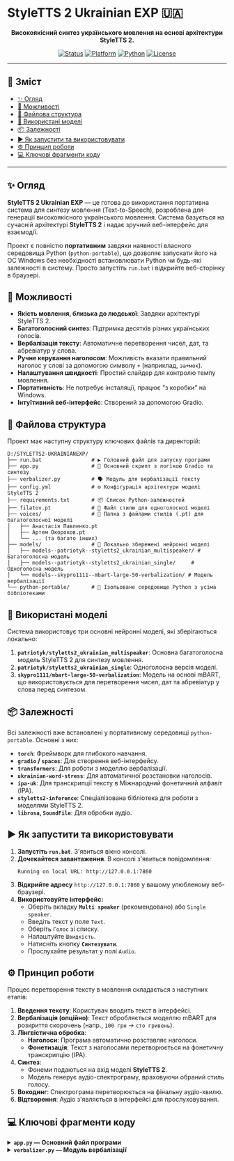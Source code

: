 
# StyleTTS 2 Ukrainian EXP 🇺🇦

<div align="center">

**Високоякісний синтез українського мовлення на основі архітектури StyleTTS 2.**

[![Status](https://img.shields.io/badge/status-active-success.svg)]()
[![Platform](https://img.shields.io/badge/platform-Windows-blue.svg)]()
[![Python](https://img.shields.io/badge/Python-3.11-blue.svg)]()
[![License](https://img.shields.io/badge/license-MIT-green.svg)]()

</div>

---

## 📖 Зміст

- [✨ Огляд](#-огляд)
- [🚀 Можливості](#-можливості)
- [📂 Файлова структура](#-файлова-структура)
- [🧠 Використані моделі](#-використані-моделі)
- [📦 Залежності](#-залежності)
- [▶️ Як запустити та використовувати](#️-як-запустити-та-використовувати)
- [⚙️ Принцип роботи](#️-принцип-роботи)
- [💻 Ключові фрагменти коду](#-ключові-фрагменти-коду)

---

## ✨ Огляд

**StyleTTS 2 Ukrainian EXP** — це готова до використання портативна система для синтезу мовлення (Text-to-Speech), розроблена для генерації високоякісного українського мовлення. Система базується на сучасній архітектурі **StyleTTS 2** і надає зручний веб-інтерфейс для взаємодії.

Проект є повністю **портативним** завдяки наявності власного середовища Python (`python-portable`), що дозволяє запускати його на ОС Windows без необхідності встановлювати Python чи будь-які залежності в систему. Просто запустіть `run.bat` і відкрийте веб-сторінку в браузері.

## 🚀 Можливості

- **Якість мовлення, близька до людської**: Завдяки архітектурі StyleTTS 2.
- **Багатоголосний синтез**: Підтримка десятків різних українських голосів.
- **Вербалізація тексту**: Автоматичне перетворення чисел, дат, та абревіатур у слова.
- **Ручне керування наголосом**: Можливість вказати правильний наголос у слові за допомогою символу `+` (наприклад, `за+мок`).
- **Налаштування швидкості**: Простий слайдер для контролю темпу мовлення.
- **Портативність**: Не потребує інсталяції, працює "з коробки" на Windows.
- **Інтуїтивний веб-інтерфейс**: Створений за допомогою Gradio.

## 📂 Файлова структура

Проект має наступну структуру ключових файлів та директорій:

```
D:/STYLETTS2-UKRAINIANEXP/
├── run.bat                # ▶️ Головний файл для запуску програми
├── app.py                 # 🐍 Основний скрипт з логікою Gradio та синтезу
├── verbalizer.py          # 🗣️ Модуль для вербалізації тексту
├── config.yml             # ⚙️ Конфігурація архітектури моделі StyleTTS 2
├── requirements.txt       # 📦 Список Python-залежностей
├── filatov.pt             # 🎤 Файл стилю для одноголосної моделі
├── voices/                # 📁 Папка з файлами стилів (.pt) для багатоголосної моделі
│   ├── Анастасія Павленко.pt
│   ├── Артем Окороков.pt
│   └── ... (та багато інших)
├── models/                # 📁 Локально збережені нейронні моделі
│   ├── models--patriotyk--styletts2_ukrainian_multispeaker/ # Багатоголосна модель
│   ├── models--patriotyk--styletts2_ukrainian_single/     # Одноголосна модель
│   └── models--skypro1111--mbart-large-50-verbalization/ # Модель вербалізації
└── python-portable/       # 🐍 Ізольоване середовище Python з усіма бібліотеками
```

## 🧠 Використані моделі

Система використовує три основні нейронні моделі, які зберігаються локально:

1.  **`patriotyk/styletts2_ukrainian_multispeaker`**: Основна багатоголосна модель StyleTTS 2 для синтезу мовлення.
2.  **`patriotyk/styletts2_ukrainian_single`**: Одноголосна версія моделі.
3.  **`skypro1111/mbart-large-50-verbalization`**: Модель на основі mBART, що використовується для перетворення чисел, дат та абревіатур у слова перед синтезом.

## 📦 Залежності

Всі залежності вже встановлені у портативному середовищі `python-portable`. Основні з них:

- **`torch`**: Фреймворк для глибокого навчання.
- **`gradio` / `spaces`**: Для створення веб-інтерфейсу.
- **`transformers`**: Для роботи з моделлю вербалізації.
- **`ukrainian-word-stress`**: Для автоматичної розстановки наголосів.
- **`ipa-uk`**: Для транскрипції тексту в Міжнародний фонетичний алфавіт (IPA).
- **`styletts2-inference`**: Спеціалізована бібліотека для роботи з моделями StyleTTS 2.
- **`librosa`, `SoundFile`**: Для обробки аудіо.

## ▶️ Як запустити та використовувати

1.  **Запустіть `run.bat`**. З'явиться вікно консолі.
2.  **Дочекайтеся завантаження**. В консолі з'явиться повідомлення:
    ```
    Running on local URL: http://127.0.0.1:7860
    ```
3.  **Відкрийте адресу** `http://127.0.0.1:7860` у вашому улюбленому веб-браузері.
4.  **Використовуйте інтерфейс:**
    - Оберіть вкладку **`Multі speaker`** (рекомендовано) або `Single speaker`.
    - Введіть текст у поле `Text`.
    - Оберіть `Голос` зі списку.
    - Налаштуйте `Швидкість`.
    - Натисніть кнопку **`Синтезувати`**.
    - Прослухайте результат у полі `Audio`.

## ⚙️ Принцип роботи

Процес перетворення тексту в мовлення складається з наступних етапів:

1.  **Введення тексту**: Користувач вводить текст в інтерфейсі.
2.  **Вербалізація (опційно)**: Текст обробляється моделлю mBART для розкриття скорочень (напр., `100 грн` -> `сто гривень`).
3.  **Лінгвістична обробка**:
    - **Наголоси**: Програма автоматично розставляє наголоси.
    - **Фонетизація**: Текст з наголосами перетворюється на фонетичну транскрипцію (IPA).
4.  **Синтез**:
    - Фонеми подаються на вхід моделі **StyleTTS 2**.
    - Модель генерує аудіо-спектрограму, враховуючи обраний стиль голосу.
5.  **Вокодинг**: Спектрограма перетворюється на фінальну аудіо-хвилю.
6.  **Відтворення**: Аудіо з'являється в інтерфейсі для прослуховування.

## 💻 Ключові фрагменти коду

<details>
<summary><b><code>app.py</code> — Основний файл програми</b></summary>

```python
import sys
import os
sys.path.insert(0, os.path.abspath(os.path.dirname(__file__)))
import glob
import os
import re
import gradio as gr

import spaces
from verbalizer import Verbalizer

import torch
from ipa_uk import ipa
from unicodedata import normalize
from styletts2_inference.models import StyleTTS2
from ukrainian_word_stress import Stressifier, StressSymbol
stressify = Stressifier()

device = 'cuda' if torch.cuda.is_available() else 'cpu'

prompts_dir = 'voices'

# --- Вказуємо локальний шлях до моделі вербалізатора ---
verbalizer = Verbalizer(model_path='models/models--skypro1111--mbart-large-50-verbalization', device=device)


def split_to_parts(text):
    split_symbols = '.?!:'
    parts = ['']
    index = 0
    for s in text:
        parts[index] += s
        if s in split_symbols and len(parts[index]) > 150:
            index += 1
            parts.append('')
    return parts


# --- Вказуємо локальний шлях до single-speaker моделі ---
single_model = StyleTTS2(hf_path='models/models--patriotyk--styletts2_ukrainian_single', device=device)
single_style = torch.load('filatov.pt')


# --- Вказуємо локальний шлях до multi-speaker моделі ---
multi_model = StyleTTS2(hf_path='models/models--patriotyk--styletts2_ukrainian_multispeaker', device=device)
multi_styles = {}

prompts_list = sorted(glob.glob(os.path.join(prompts_dir, '*.pt')))
prompts_list = [os.path.splitext(os.path.basename(p))[0] for p in prompts_list]

for audio_prompt in prompts_list:
    audio_path = os.path.join(prompts_dir, audio_prompt+'.pt')
    multi_styles[audio_prompt] = torch.load(audio_path)
    print('loaded ', audio_prompt)

models = {
    'multi': {
        'model': multi_model,
        'styles': multi_styles
    },
    'single': {
        'model': single_model,
        'style': single_style
    }
}


@spaces.GPU
def verbalize(text):
    parts = split_to_parts(text)
    verbalized = ''
    for part in parts:
        if part.strip():
            verbalized += verbalizer.generate_text(part) + ' '
    return verbalized

# ... (решта коду для створення інтерфейсу Gradio) ...

@spaces.GPU
def synthesize(model_name, text, speed, voice_name = None, progress=gr.Progress()):
    
    if text.strip() == "":
        raise gr.Error("You must enter some text")
    if len(text) > 50000:
        raise gr.Error("Text must be <50k characters")
    
    result_wav = []
    for t in progress.tqdm(split_to_parts(text)):

        t = t.strip().replace('"', '')
        if t:
            t = t.replace('+', StressSymbol.CombiningAcuteAccent)
            t = normalize('NFKC', t)
            t = re.sub(r'[᠆‐‑‒–—―⁻₋−⸺⸻]', '-', t)
            t = re.sub(r' - ', ': ', t)
            ps = ipa(stressify(t))

            if ps:
                tokens = models[model_name]['model'].tokenizer.encode(ps)
                if voice_name:
                    style = models[model_name]['styles'][voice_name]
                else:
                    style = models[model_name]['style']
                
                wav = models[model_name]['model'](tokens, speed=speed, s_prev=style)
                result_wav.append(wav)

    return 24000, torch.concatenate(result_wav).cpu().numpy()

# ... (код для створення інтерфейсу Gradio) ...

if __name__ == "__main__":
    demo.queue(api_open=True, max_size=15).launch(show_api=True)
```
</details>

<details>
<summary><b><code>verbalizer.py</code> — Модуль вербалізації</b></summary>

```python
import torch
from transformers import AutoModelForSeq2SeqLM, MBartTokenizer

class Verbalizer:
    def __init__(self, model_path: str = "ina-speech-research/Ukrainian-Verbalizer-g2p-v1", device: str = 'cpu'):
        try:
            # Викликаємо MBartTokenizer напряму, щоб уникнути помилок конвертації
            self.tokenizer = MBartTokenizer.from_pretrained(
                model_path,
                local_files_only=True
            )
            
            self.model = AutoModelForSeq2SeqLM.from_pretrained(
                model_path, 
                local_files_only=True
            )
            
        except Exception as e:
            print(f"--- An error occurred during model loading: {e}")
            raise

        self.to(device)

    def to(self, device):
        self.device = device
        self.model.to(self.device)

    def generate_text(self, text, **kwargs):
        inputs = self.tokenizer(text, return_tensors="pt")
        inputs = inputs.to(self.device)

        translated = self.model.generate(**inputs, **kwargs)
        output = [self.tokenizer.decode(t, skip_special_tokens=True) for t in translated]
        
        return output[0]
```
</details>

